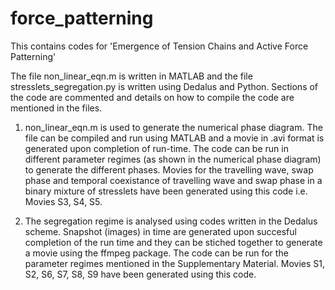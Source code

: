 # force_patterning
This contains codes for 'Emergence of Tension Chains and Active Force Patterning'

The file non_linear_eqn.m is written in MATLAB and the file stresslets_segregation.py is written using Dedalus and Python. Sections of the code are commented and details on how to compile the code are mentioned in the files.

1) non_linear_eqn.m is used to generate the numerical phase diagram. The file can be compiled and run using MATLAB and a movie in .avi format is generated upon completion of run-time. The code can be run in different parameter regimes (as shown in the numerical phase diagram) to generate the different phases. Movies for the travelling wave, swap phase and temporal coexistance of travelling wave and swap phase in a binary mixture of stresslets have been generated using this code i.e. Movies S3, S4, S5.

2) The segregation regime is analysed using codes written in the Dedalus scheme. Snapshot (images) in time are generated upon succesful completion of the run time and they can be stiched together to generate a movie using the ffmpeg package.
The code can be run for the parameter regimes mentioned in the Supplementary Material. Movies S1, S2, S6, S7, S8, S9 have been generated using this code. 
